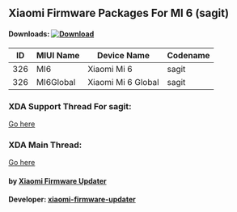## Xiaomi Firmware Packages For MI 6 (sagit)

#### Downloads: [![Download](https://img.shields.io/badge/Downloads-Here-orange.svg)](https://xiaomifirmwareupdater.github.io/#weekly)

| ID | MIUI Name | Device Name | Codename |
| --- | --- | --- | --- |
| 326 | MI6 | Xiaomi Mi 6 | sagit |
| 326 | MI6Global | Xiaomi Mi 6 Global | sagit |

### XDA Support Thread For sagit:
[Go here](https://forum.xda-developers.com/mi-6/development/firmware-xiaomi-mi-6-t3760924)

### XDA Main Thread:
[Go here](https://forum.xda-developers.com/android/software-hacking/devices-xiaomi-firmware-updater-t3741446)

#### by [Xiaomi Firmware Updater](https://github.com/XiaomiFirmwareUpdater)
#### Developer: [xiaomi-firmware-updater](https://github.com/xiaomi-firmware-updater)
